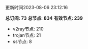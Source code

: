 更新时间2023-08-06 23:12:16

**总订阅: 73**
**总节点: 834**
**有效节点: 239**
- v2ray节点: 210
- trojan节点: 21
- ss节点: 8
